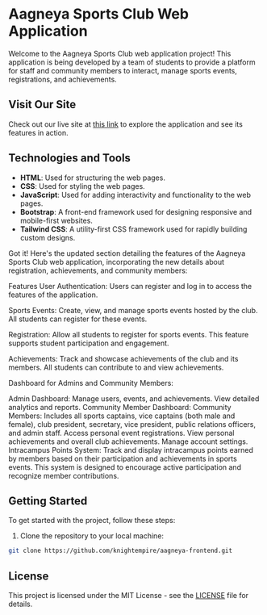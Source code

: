  # Aagneya Sports Club Web Application

Welcome to the Aagneya Sports Club web application project! This application is being developed by a team of students to provide a platform for staff and community members to interact, manage sports events, registrations, and achievements.

## Visit Our Site

Check out our live site at [this link](https://knightempire.github.io/aagneya-frontend/homepage/home.html) to explore the application and see its features in action.


## Technologies and Tools

- **HTML**: Used for structuring the web pages.
- **CSS**: Used for styling the web pages.
- **JavaScript**: Used for adding interactivity and functionality to the web pages.
- **Bootstrap**: A front-end framework used for designing responsive and mobile-first websites.
- **Tailwind CSS**: A utility-first CSS framework used for rapidly building custom designs.


Got it! Here's the updated section detailing the features of the Aagneya Sports Club web application, incorporating the new details about registration, achievements, and community members:

Features
User Authentication: Users can register and log in to access the features of the application.

Sports Events: Create, view, and manage sports events hosted by the club. All students can register for these events.

Registration: Allow all students to register for sports events. This feature supports student participation and engagement.

Achievements: Track and showcase achievements of the club and its members. All students can contribute to and view achievements.

Dashboard for Admins and Community Members:

Admin Dashboard:
Manage users, events, and achievements.
View detailed analytics and reports.
Community Member Dashboard:
Community Members: Includes all sports captains, vice captains (both male and female), club president, secretary, vice president, public relations officers, and admin staff.
Access personal event registrations.
View personal achievements and overall club achievements.
Manage account settings.
Intracampus Points System: Track and display intracampus points earned by members based on their participation and achievements in sports events. This system is designed to encourage active participation and recognize member contributions.



## Getting Started

To get started with the project, follow these steps:

1. Clone the repository to your local machine:

```bash
git clone https://github.com/knightempire/aagneya-frontend.git
```


## License

This project is licensed under the MIT License - see the [LICENSE](LICENSE) file for details.

